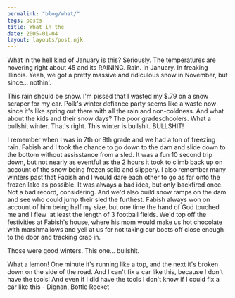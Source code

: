 ```yaml
---
permalink: "blog/what/"
tags: posts
title: What in the
date: 2005-01-04
layout: layouts/post.njk
---
```


What in the hell kind of January is this? Seriously. The temperatures are hovering right about 45 and its RAINING. Rain. In January. In freaking Illinois. Yeah, we got a pretty massive and ridiculous snow in November, but since... nothin'. 

This rain should be snow. I'm pissed that I wasted my $.79 on a snow scraper for my car. Polk's winter defiance party seems like a waste now since it's like spring out there with all the rain and non-coldness. And what about the kids and their snow days? The poor gradeschoolers. What a bullshit winter. That's right. This winter is bullshit. BULLSHIT! 

I remember when I was in 7th or 8th grade and we had a ton of freezing rain. Fabish and I took the chance to go down to the dam and slide down to the bottom without assisstance from a sled. It was a fun 10 second trip down, but not nearly as eventful as the 2 hours it took to climb back up on account of the snow being frozen solid and slippery. I also remember many winters past that Fabish and I would dare each other to go as far onto the frozen lake as possible. It was always a bad idea, but only backfired once. Not a bad record, considering. And we'd also build snow ramps on the dam and see who could jump their sled the furthest. Fabish always won on account of him being half my size, but one time the hand of God touched me and I flew&nbsp; at least the length of 3 football fields. We'd top off the festivities at Fabish's house, where his mom would make us hot chocolate with marshmallows and yell at us for not taking our boots off close enough to the door and tracking crap in. 

Those were good winters. This one... bullshit. 

What a lemon! One minute it's running like a top, and the next it's broken down on the side of the road. And I can't fix a car like this, because I don't have the tools! And even if I did have the tools I don't know if I could fix a car like this - Dignan, Bottle Rocket